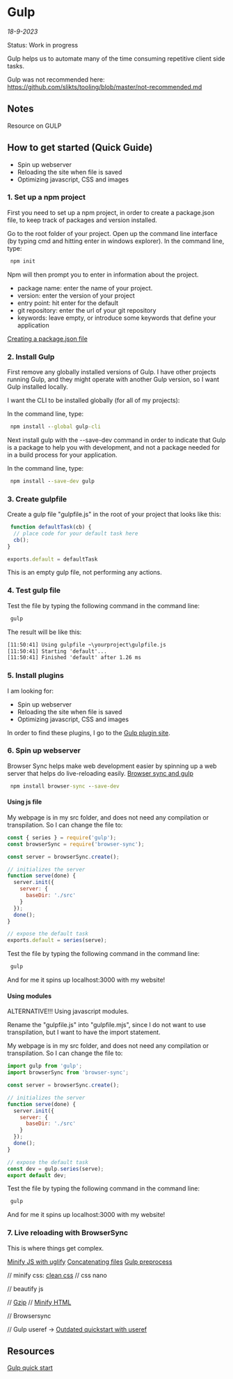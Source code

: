 # Gulp

*18-9-2023*

Status: Work in progress

Gulp helps us to automate many of the time consuming repetitive client side tasks.

Gulp was not recommended here:
https://github.com/slikts/tooling/blob/master/not-recommended.md

## Notes

Resource on GULP

## How to get started (Quick Guide)

- Spin up webserver
- Reloading the site when file is saved
- Optimizing javascript, CSS and images

### 1. Set up a npm project

First you need to set up a npm project, in order to create a package.json file, to keep track of packages and version
installed.

Go to the root folder of your project. Open up the command line interface (by typing cmd and hitting enter in windows
explorer).
In the command line, type:

```bat
 npm init
```

Npm will then prompt you to enter in information about the project.

- package name: enter the name of your project.
- version: enter the version of your project
- entry point: hit enter for the default
- git repository: enter the url of your git repository
- keywords: leave empty, or introduce some keywords that define your application

[Creating a package.json file](https://docs.npmjs.com/creating-a-package-json-file)

### 2. Install Gulp

First remove any globally installed versions of Gulp.
I have other projects running Gulp, and they might operate with another Gulp version, so I want Gulp installed locally.

I want the CLI to be installed globally (for all of my projects):

In the command line, type:

```bat
 npm install --global gulp-cli
```

Next install gulp with the --save-dev command in order to indicate that Gulp is a package to help you with development,
and not a package needed for in a build process for your application.

In the command line, type:

```bat
 npm install --save-dev gulp
```

### 3. Create gulpfile

Create a gulp file "gulpfile.js" in the root of your project that looks like this:

```js
 function defaultTask(cb) {
  // place code for your default task here
  cb();
}

exports.default = defaultTask
```

This is an empty gulp file, not performing any actions.

### 4. Test gulp file

Test the file by typing the following command in the command line:

```bat
 gulp
```

The result will be like this:

```bat
[11:50:41] Using gulpfile ~\yourproject\gulpfile.js
[11:50:41] Starting 'default'...
[11:50:41] Finished 'default' after 1.26 ms
```

### 5. Install plugins

I am looking for:

- Spin up webserver
- Reloading the site when file is saved
- Optimizing javascript, CSS and images

In order to find these plugins, I go to the [Gulp plugin site](https://gulpjs.com/plugins/).

### 6. Spin up webserver

Browser Sync helps make web development easier by spinning up a web server that helps do live-reloading easily.
[Browser sync and gulp](https://browsersync.io/docs/gulp)

```bat
 npm install browser-sync --save-dev
```

#### Using js file

My webpage is in my src folder, and does not need any compilation or transpilation. So I can change the file to:

```js
const { series } = require('gulp');
const browserSync = require('browser-sync');

const server = browserSync.create();

// initializes the server
function serve(done) {
  server.init({
    server: {
      baseDir: './src'
    }
  });
  done();
}

// expose the default task
exports.default = series(serve);
```

Test the file by typing the following command in the command line:

```bat
 gulp
```

And for me it spins up localhost:3000 with my website!

#### Using modules

ALTERNATIVE!!! Using javascript modules.

Rename the "gulpfile.js" into "gulpfile.mjs", since I do not want to use transpilation, but I want to have the import
statement.

My webpage is in my src folder, and does not need any compilation or transpilation. So I can change the file to:

```js
import gulp from 'gulp';
import browserSync from 'browser-sync';

const server = browserSync.create();

// initializes the server
function serve(done) {
  server.init({
    server: {
      baseDir: './src'
    }
  });
  done();
}

// expose the default task
const dev = gulp.series(serve);
export default dev;
```

Test the file by typing the following command in the command line:

```bat
 gulp
```

And for me it spins up localhost:3000 with my website!

### 7. Live reloading with BrowserSync

This is where things get complex.

[Minify JS with uglify](https://github.com/terinjokes/gulp-uglify/)
[Concatenating files](https://www.npmjs.com/package/gulp-concat)
[Gulp preprocess](https://www.npmjs.com/package/gulp-preprocess)

// minify css:
[clean css](https://www.npmjs.com/package/gulp-clean-css)
// css nano

// beautify js

// [Gzip](https://www.npmjs.com/package/gulp-gzip)
// [Minify HTML](https://www.npmjs.com/package/gulp-minify-html)

// Browsersync

// Gulp useref -> [Outdated quickstart with useref](https://css-tricks.com/gulp-for-beginners/)

## Resources

[Gulp quick start](https://gulpjs.com/docs/en/getting-started/quick-start/)

